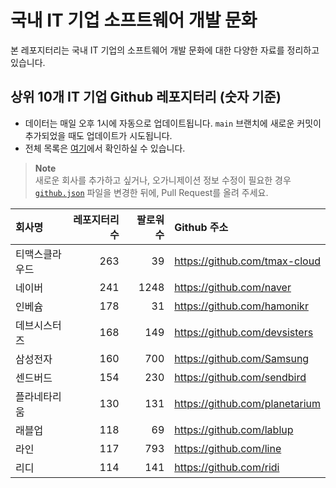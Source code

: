 # 국내 IT 기업 소프트웨어 개발 문화
본 레포지터리는 국내 IT 기업의 소프트웨어 개발 문화에 대한 다양한 자료를 정리하고 있습니다.

## 상위 10개 IT 기업 Github 레포지터리 (숫자 기준)

- 데이터는 매일 오후 1시에 자동으로 업데이트됩니다. `main` 브랜치에 새로운 커밋이 추가되었을 때도 업데이트가 시도됩니다.
- 전체 목록은 [여기](./github.md)에서 확인하실 수 있습니다.

> **Note**<br />
> 새로운 회사를 추가하고 싶거나, 오가니제이션 정보 수정이 필요한 경우 [`github.json`](./github.json) 파일을 변경한 뒤에, Pull Request를 올려 주세요.

<!-- MARKDOWN_TABLE(GITHUB): START -->

| **회사명** | **레포지터리 수** | **팔로워 수** | **Github 주소** |
|:---|---:|---:|:---|
| 티맥스클라우드 | 263 | 39 | https://github.com/tmax-cloud |
| 네이버 | 241 | 1248 | https://github.com/naver |
| 인베슘 | 178 | 31 | https://github.com/hamonikr |
| 데브시스터즈 | 168 | 149 | https://github.com/devsisters |
| 삼성전자 | 160 | 700 | https://github.com/Samsung |
| 센드버드 | 154 | 230 | https://github.com/sendbird |
| 플라네타리움 | 130 | 131 | https://github.com/planetarium |
| 래블업 | 118 | 69 | https://github.com/lablup |
| 라인 | 117 | 793 | https://github.com/line |
| 리디 | 114 | 141 | https://github.com/ridi |

<!-- MARKDOWN_TABLE(GITHUB): END -->
